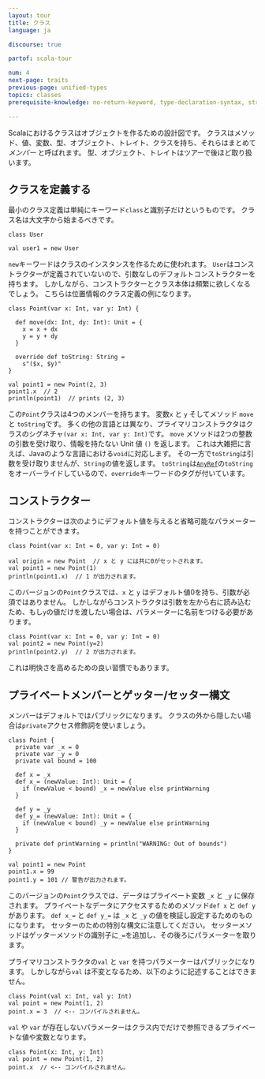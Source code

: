 ```yaml
---
layout: tour
title: クラス
language: ja

discourse: true

partof: scala-tour

num: 4
next-page: traits
previous-page: unified-types
topics: classes
prerequisite-knowledge: no-return-keyword, type-declaration-syntax, string-interpolation, procedures

---
```


Scalaにおけるクラスはオブジェクトを作るための設計図です。
クラスはメソッド、値、変数、型、オブジェクト、トレイト、クラスを持ち、それらはまとめて _メンバー_ と呼ばれます。
型、オブジェクト、トレイトはツアーで後ほど取り扱います。

## クラスを定義する

最小のクラス定義は単純にキーワード`class`と識別子だけというものです。
クラス名は大文字から始まるべきです。

```tut
class User

val user1 = new User
```
`new`キーワードはクラスのインスタンスを作るために使われます。
`User`はコンストラクターが定義されていないので、引数なしのデフォルトコンストラクターを持ちます。
しかしながら、コンストラクターとクラス本体は頻繁に欲しくなるでしょう。
こちらは位置情報のクラス定義の例になります。

```tut
class Point(var x: Int, var y: Int) {

  def move(dx: Int, dy: Int): Unit = {
    x = x + dx
    y = y + dy
  }

  override def toString: String =
    s"($x, $y)"
}

val point1 = new Point(2, 3)
point1.x  // 2
println(point1)  // prints (2, 3)
```
この`Point`クラスは4つのメンバーを持ちます。
変数`x` と `y` そしてメソッド `move` と `toString`です。
多くの他の言語とは異なり、プライマリコンストラクタはクラスのシグネチャ`(var x: Int, var y: Int)`です。
`move` メソッドは2つの整数の引数を受け取り、情報を持たない Unit 値 `()` を返します。
これは大雑把に言えば、Javaのような言語における`void`に対応します。
その一方で`toString`は引数を受け取りませんが、`String`の値を返します。
`toString`は[`AnyRef`](unified-types.html)の`toString`をオーバーライドしているので、`override`キーワードのタグが付いています。

## コンストラクター

コンストラクターは次のようにデフォルト値を与えると省略可能なパラメーターを持つことができます。

```tut
class Point(var x: Int = 0, var y: Int = 0)

val origin = new Point  // x と y には共に0がセットされます。
val point1 = new Point(1)
println(point1.x)  // 1 が出力されます。
```
このバージョンの`Point`クラスでは、`x` と `y` はデフォルト値0を持ち、引数が必須ではありません。
しかしながらコンストラクタは引数を左から右に読み込むため、もし`y`の値だけを渡したい場合は、パラメーターに名前をつける必要があります。

```
class Point(var x: Int = 0, var y: Int = 0)
val point2 = new Point(y=2)
println(point2.y)  // 2 が出力されます。
```

これは明快さを高めるための良い習慣でもあります。

## プライベートメンバーとゲッター/セッター構文
メンバーはデフォルトではパブリックになります。
クラスの外から隠したい場合は`private`アクセス修飾詞を使いましょう。

```tut
class Point {
  private var _x = 0
  private var _y = 0
  private val bound = 100

  def x = _x
  def x_= (newValue: Int): Unit = {
    if (newValue < bound) _x = newValue else printWarning
  }

  def y = _y
  def y_= (newValue: Int): Unit = {
    if (newValue < bound) _y = newValue else printWarning
  }

  private def printWarning = println("WARNING: Out of bounds")
}

val point1 = new Point
point1.x = 99
point1.y = 101 // 警告が出力されます。
```
このバージョンの`Point`クラスでは、データはプライベート変数 `_x` と `_y` に保存されます。
プライベートなデータにアクセスするためのメソッド`def x` と `def y` があります。
`def x_=` と `def y_=` は `_x` と `_y` の値を検証し設定するためのものになります。
セッターのための特別な構文に注意してください。
セッターメソッドはゲッターメソッドの識別子に`_=`を追加し、その後ろにパラメーターを取ります。

プライマリコンストラクタの`val` と `var` を持つパラメーターはパブリックになります。
しかしながら`val` は不変となるため、以下のように記述することはできません。

```
class Point(val x: Int, val y: Int)
val point = new Point(1, 2)
point.x = 3  // <-- コンパイルされません。
```

`val` や `var` が存在しないパラメーターはクラス内でだけで参照できるプライベートな値や変数となります。
```
class Point(x: Int, y: Int)
val point = new Point(1, 2)
point.x  // <-- コンパイルされません。
```
